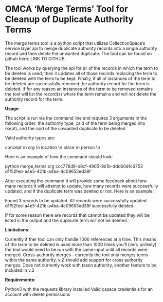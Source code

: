 # OMCA ‘Merge Terms’ Tool for Cleanup of Duplicate Authority Terms

The merge terms tool is a python script that utilizes CollectionSpace’s service layer api to merge duplicate authority records into a single authority record and then delete the unwanted duplicate. The tool can be found on github here: LINK TO GITHUB

The tool works by querying the api for all of the records in which the term to be deleted is used, then it updates all of those records replacing the term to be deleted with the term to be kept. Finally, if all of instances of the term to be deleted are successfully removed the authority record for the term is deleted. If for any reason an instances of the term to be removed remains the tool will list the record(s) where the term remains and will not delete the authority record for the term.

**Usage:**

The script is run via the command line and requires 3 arguments in the following order: the authority type, csid of the term being merged into (kept), and the csid of the unwanted duplicate to be deleted. 

Valid authority types are:

concept \n
org  \n
location \n 
place \n
person \n

Here is an example of how the command should look:

python merge_terms org ccc778d8-b8cf-4865-8d1b-ddd66d1c6753 d1f52fed-a4e5-421b-a4ba-4c09653ed39f

After executing the command it will provide some feedback about how many records it will attempt to update, how many records were successfully updated, and if the duplicate term was deleted or not. Here is an example:

Found 3 records to be updated.
All records were successfully updated.
d1f52fed-a4e5-421b-a4ba-4c09653ed39f successfully deleted.

If for some reason there are records that cannot be updated they will be listed in the output and the duplicate term will not be deleted.

**Limitations:**

Currently if ther tool can only handle 1000 references at a time. This means of the term to be deleted is used more than 1000 times you’ll (very unlikely) the tool would need to be run with the same input until all records were merged.
Cross-authority merges - currently the tool only merges terms within the same authority, v.2 should add support for cross authority merges.
Does not currently work with taxon authority, another feature to be included in v.2


**Requirements:**

Python3 with the requests library installed
Valid cspace credentials for an account with delete permissions
